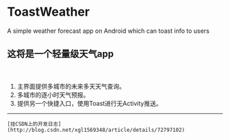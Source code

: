 # ToastWeather
A simple weather forecast app on Android which can toast info to users
## 这将是一个轻量级天气app ##
　　
1. 主界面提供多城市的未来多天天气查询。 
2. 多城市的逐小时天气预报。 
3. 提供另一个快捷入口，使用Toast进行无Activity推送。
　　

----
	[挂CSDN上的开发日志](http://blog.csdn.net/xgl1569348/article/details/72797102)
